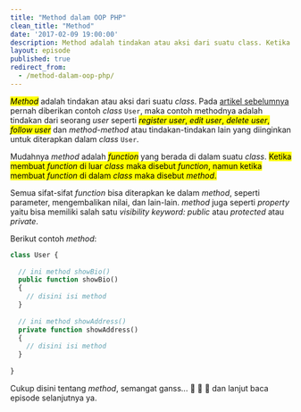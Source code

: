 ```yaml
---
title: "Method dalam OOP PHP"
clean_title: "Method"
date: '2017-02-09 19:00:00'
description: Method adalah tindakan atau aksi dari suatu class. Ketika membuat function di luar class/object maka disebut function, namun ketika membuat function di dalam class/object maka disebut method
layout: episode
published: true
redirect_from:
  - /method-dalam-oop-php/
---
```


<mark><em>Method</em></mark> adalah tindakan atau aksi dari suatu *class*. Pada <a href="{{ site.url }}/object-oriented-php/class-dan-property-dalam-oop-php/" target="_blank" title="artikel sebelumnya">artikel sebelumnya</a> pernah diberikan contoh *class* `User`, maka contoh methodnya adalah tindakan dari seorang _user_ seperti <mark><em>register user</em>, <em>edit user</em>, <em>delete user</em>, <em>follow user</em></mark> dan *method-method* atau tindakan-tindakan lain yang diinginkan untuk diterapkan dalam *class* `User`.

Mudahnya *method* adalah <mark><em>function</em></mark> yang berada di dalam suatu *class*. <mark>Ketika membuat <em>function</em> di luar <em>class</em> maka disebut <em>function</em>, namun ketika membuat <em>function</em> di dalam <em>class</em> maka disebut <em>method</em>.</mark>

Semua sifat-sifat *function* bisa diterapkan ke dalam *method*, seperti parameter, mengembalikan nilai, dan lain-lain. *method* juga seperti *property* yaitu bisa memiliki salah satu *visibility keyword: public* atau *protected* atau *private*.

Berikut contoh *method*:

```php
class User {
	
  // ini method showBio()
  public function showBio()
  {
    // disini isi method
  }	
	
  // ini method showAddress()
  private function showAddress()
  {
    // disini isi method
  }
  
}
```

Cukup disini tentang *method*, semangat ganss... :muscle: :muscle: :muscle: dan lanjut baca episode selanjutnya ya.
